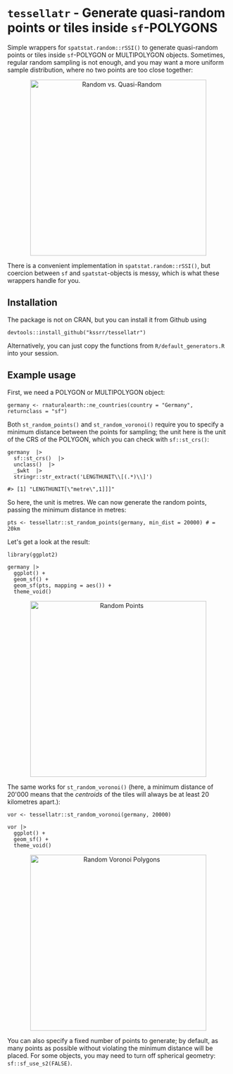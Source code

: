 # `tessellatr` - Generate quasi-random points or tiles inside `sf`-POLYGONS

Simple wrappers for `spatstat.random::rSSI()` to generate quasi-random points or tiles inside `sf`-POLYGON or MULTIPOLYGON objects. Sometimes, regular random sampling is not enough, and you may want a more uniform sample distribution, where no two points are too close together:

<p align="center"><img src="https://github.com/kssrr/tessellatr/assets/121236725/b880c106-2d45-41bf-bc1a-7bad76a16b47" alt="Random vs. Quasi-Random" width="400"></p>

There is a convenient implementation in `spatstat.random::rSSI()`, but coercion between `sf` and `spatstat`-objects is messy, which is what these wrappers handle for you. 

## Installation

The package is not on CRAN, but you can install it from Github using

```
devtools::install_github("kssrr/tessellatr")
```

Alternatively, you can just copy the functions from `R/default_generators.R` into your session.

## Example usage

First, we need a POLYGON or MULTIPOLYGON object:

```{r}
germany <- rnaturalearth::ne_countries(country = "Germany", returnclass = "sf")
```

 Both `st_random_points()` and `st_random_voronoi()` require you to specify a minimum distance between the points for sampling; the unit here is the unit of the CRS of the POLYGON, which you can check with `sf::st_crs()`:

```{r}
germany  |> 
  sf::st_crs()  |> 
  unclass()  |> 
  _$wkt  |> 
  stringr::str_extract('LENGTHUNIT\\[(.*)\\]')

#> [1] "LENGTHUNIT[\"metre\",1]]]"
```

So here, the unit is metres. We can now generate the random points, passing the minimum distance in metres:

```{r}
pts <- tessellatr::st_random_points(germany, min_dist = 20000) # = 20km
```

Let's get a look at the result:

```{r}
library(ggplot2)

germany |> 
  ggplot() +
  geom_sf() +
  geom_sf(pts, mapping = aes()) +
  theme_void()
```

<p align="center"><img src="https://github.com/kssrr/tessellatr/assets/121236725/71a1d871-8380-4a80-904e-71dca130fcb2" alt="Random Points" width="400"></p>

The same works for `st_random_voronoi()` (here, a minimum distance of 20'000 means that the _centroids_ of the tiles will always be at least 20 kilometres apart.):

```{r}
vor <- tessellatr::st_random_voronoi(germany, 20000)

vor |> 
  ggplot() +
  geom_sf() +
  theme_void()
```

<p align="center"><img src="https://github.com/kssrr/tessellatr/assets/121236725/2bca6da5-2cdd-4c56-b8cc-e679876dea02" alt="Random Voronoi Polygons" width="400"></p>

You can also specify a fixed number of points to generate; by default, as many points as possible without violating the minimum distance will be placed. For some objects, you may need to turn off spherical geometry: `sf::sf_use_s2(FALSE)`.
